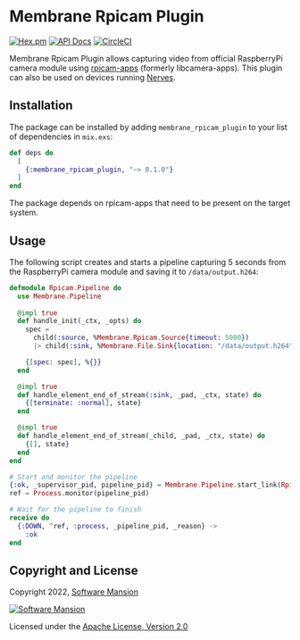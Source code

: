 # Membrane Rpicam Plugin

[![Hex.pm](https://img.shields.io/hexpm/v/membrane_aac_plugin.svg)](https://hex.pm/packages/membrane_rpicam_plugin)
[![API Docs](https://img.shields.io/badge/api-docs-yellow.svg?style=flat)](https://hexdocs.pm/membrane_rpicam_plugin)
[![CircleCI](https://circleci.com/gh/membraneframework/membrane_aac_plugin.svg?style=svg)](https://circleci.com/gh/membraneframework/membrane_rpicam_plugin)

Membrane Rpicam Plugin allows capturing video from official RaspberryPi camera module using [rpicam-apps](https://github.com/raspberry-pi/rpicam-apps) (formerly libcamera-apps). This plugin can also be used on devices running [Nerves](https://nerves-project.org).

## Installation

The package can be installed by adding `membrane_rpicam_plugin` to your list of dependencies in `mix.exs`:

```elixir
def deps do
  [
    {:membrane_rpicam_plugin, "~> 0.1.0"}
  ]
end
```

The package depends on rpicam-apps that need to be present on the target system.

## Usage

The following script creates and starts a pipeline capturing 5 seconds from the RaspberryPi camera module and saving it to `/data/output.h264`:

```elixir
defmodule Rpicam.Pipeline do
  use Membrane.Pipeline
  
  @impl true
  def handle_init(_ctx, _opts) do
    spec =   
      child(:source, %Membrane.Rpicam.Source{timeout: 5000})
      |> child(:sink, %Membrane.File.Sink{location: "/data/output.h264"})

    {[spec: spec], %{}}
  end

  @impl true
  def handle_element_end_of_stream(:sink, _pad, _ctx, state) do
    {[terminate: :normal], state}
  end

  @impl true
  def handle_element_end_of_stream(_child, _pad, _ctx, state) do
    {[], state}
  end
end

# Start and monitor the pipeline
{:ok, _supervisor_pid, pipeline_pid} = Membrane.Pipeline.start_link(Rpicam.Pipeline)
ref = Process.monitor(pipeline_pid)

# Wait for the pipeline to finish
receive do
  {:DOWN, ^ref, :process, _pipeline_pid, _reason} ->
    :ok
end
```

## Copyright and License

Copyright 2022, [Software Mansion](https://swmansion.com/?utm_source=git&utm_medium=readme&utm_campaign=membrane_rpicam_plugin)

[![Software Mansion](https://logo.swmansion.com/logo?color=white&variant=desktop&width=200&tag=membrane-github)](https://swmansion.com/?utm_source=git&utm_medium=readme&utm_campaign=membrane_rpicam_plugin)

Licensed under the [Apache License, Version 2.0](LICENSE)